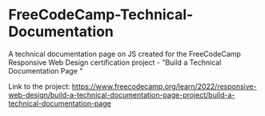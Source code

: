# FreeCodeCamp-Technical-Documentation
A technical documentation page on JS created for the FreeCodeCamp Responsive Web Design certification project - "Build a Technical Documentation Page
"

Link to the project: https://www.freecodecamp.org/learn/2022/responsive-web-design/build-a-technical-documentation-page-project/build-a-technical-documentation-page
